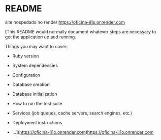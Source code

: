 # README

site hospedado no render
https://oficina-il1o.onrender.com


[This README would normally document whatever steps are necessary to get the
application up and running.

Things you may want to cover:

* Ruby version

* System dependencies

* Configuration

* Database creation

* Database initialization

* How to run the test suite

* Services (job queues, cache servers, search engines, etc.)

* Deployment instructions

* ...](https://oficina-il1o.onrender.com)https://oficina-il1o.onrender.com
